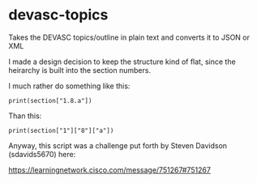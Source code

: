 # devasc-topics
Takes the DEVASC topics/outline in plain text and converts it to JSON or XML

I made a design decision to keep the structure kind of flat, since the heirarchy is built into the section numbers.

I much rather do something like this:

    print(section["1.8.a"])

Than this:

    print(section["1"]["8"]["a"])

Anyway, this script was a challenge put forth by Steven Davidson (sdavids5670) here:

https://learningnetwork.cisco.com/message/751267#751267
